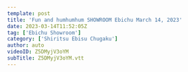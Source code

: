 ```yaml
---
template: post
title: 'Fun and humhumhum SHOWROOM Ebichu March 14, 2023'
date: 2023-03-14T11:52:05Z
tag: ['Ebichu Showroom']
category: ['Shiritsu Ebisu Chugaku']
author: auto 
videoID: Z5DMyjV3oYM
subTitle: Z5DMyjV3oYM.vtt
---
```

